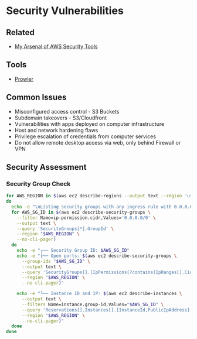 # Security Vulnerabilities

<!--
https://github.com/dagrz/aws_pwn
https://github.com/globaldatanet/aws-firewall-factory
https://github.com/WithSecureLabs/awspx
https://github.com/projectdiscovery/cloudlist
https://github.com/cloudmarker/cloudmarker
-->

## Related

- [My Arsenal of AWS Security Tools](https://github.com/toniblyx/my-arsenal-of-aws-security-tools)

## Tools

- [Prowler](/prowler.md)

## Common Issues

- Misconfigured access control - S3 Buckets
- Subdomain takeovers - S3/Cloudfront
- Vulnerabilities with apps deployed on computer infrastructure
- Host and network hardening flaws
- Privilege escalation of credentials from computer services
- Do not allow remote desktop access via web, only behind Firewall or VPN

<!--
Security Group
-->

## Security Assessment

### Security Group Check

```sh
for AWS_REGION in $(aws ec2 describe-regions --output text --region 'us-east-1' | cut -f 4)
do
  echo -e "\nListing security groups with any ingress rule with 0.0.0.0/0 in region: '$AWS_REGION'..."
  for AWS_SG_ID in $(aws ec2 describe-security-groups \
    --filter Name=ip-permission.cidr,Values='0.0.0.0/0' \
    --output text \
    --query 'SecurityGroups[*].GroupId' \
    --region "$AWS_REGION" \
    --no-cli-pager)
  do
    echo -e "┌── Security Group ID: $AWS_SG_ID"
    echo -e "├── Open ports: $(aws ec2 describe-security-groups \
      --group-ids "$AWS_SG_ID" \
      --output text \
      --query 'SecurityGroups[].[IpPermissions[?contains(IpRanges[].CidrIp, `0.0.0.0/0`)].[join(`:`, [IpProtocol, join(`-`, [to_string(FromPort), to_string(ToPort)])])][]]' \
      --region "$AWS_REGION" \
      --no-cli-pager)"

    echo -e "└── Instance ID and IP: $(aws ec2 describe-instances \
      --output text \
      --filters Name=instance.group-id,Values="$AWS_SG_ID" \
      --query 'Reservations[].Instances[].[InstanceId,PublicIpAddress]' \
      --region "$AWS_REGION" \
      --no-cli-pager)"
  done
done
```

